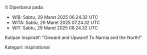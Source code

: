 ⏰ Diperbarui pada:
- WIB: Sabtu, 29 Maret 2025 06.24.32 UTC
- WITA: Sabtu, 29 Maret 2025 07.24.32 UTC
- WIT: Sabtu, 29 Maret 2025 08.24.32 UTC

Kutipan Inspiratif:
"Onward and Upward!  To Narnia and the North!"


Kategori: inspirational

